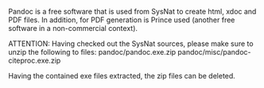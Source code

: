 Pandoc is a free software that is used from SysNat to create html, xdoc and PDF files.
In addition, for PDF generation is Prince used (another free software in a non-commercial context).

ATTENTION:
Having checked out the SysNat sources, please make sure to unzip the following to files:
pandoc/pandoc.exe.zip
pandoc/misc/pandoc-citeproc.exe.zip

Having the contained exe files extracted, the zip files can be deleted.